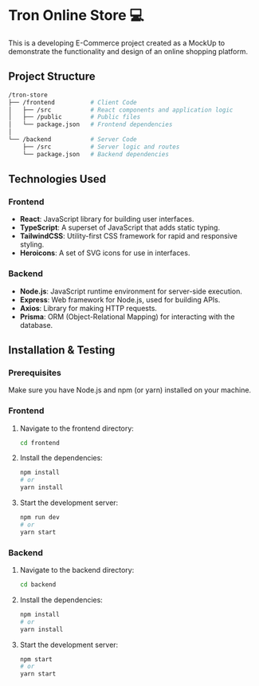 # Tron Online Store 💻

This is a developing E-Commerce project created as a MockUp to demonstrate the functionality and design of an online shopping platform.

## Project Structure

```bash
/tron-store
├── /frontend          # Client Code
│   ├── /src           # React components and application logic
│   ├── /public        # Public files
│   └── package.json   # Frontend dependencies
│
└── /backend           # Server Code
    ├── /src           # Server logic and routes
    └── package.json   # Backend dependencies
```


## Technologies Used

### Frontend
- **React**: JavaScript library for building user interfaces.
- **TypeScript**: A superset of JavaScript that adds static typing.
- **TailwindCSS**: Utility-first CSS framework for rapid and responsive styling.
- **Heroicons**: A set of SVG icons for use in interfaces.

### Backend
- **Node.js**: JavaScript runtime environment for server-side execution.
- **Express**: Web framework for Node.js, used for building APIs.
- **Axios**: Library for making HTTP requests.
- **Prisma**: ORM (Object-Relational Mapping) for interacting with the database.

## Installation & Testing

### Prerequisites

Make sure you have Node.js and npm (or yarn) installed on your machine.

### Frontend

1. Navigate to the frontend directory:
   ```bash
   cd frontend
	```

2. Install the dependencies:

    ```bash
	npm install
	# or
	yarn install
    ```

3. Start the development server:

    ```bash
    npm run dev
    # or
    yarn start
    ```

### Backend

1. Navigate to the backend directory:
   ```bash
   cd backend
	```

2. Install the dependencies:

    ```bash
	npm install
	# or
	yarn install
    ```

3. Start the development server:

    ```bash
    npm start
    # or
    yarn start
    ```
